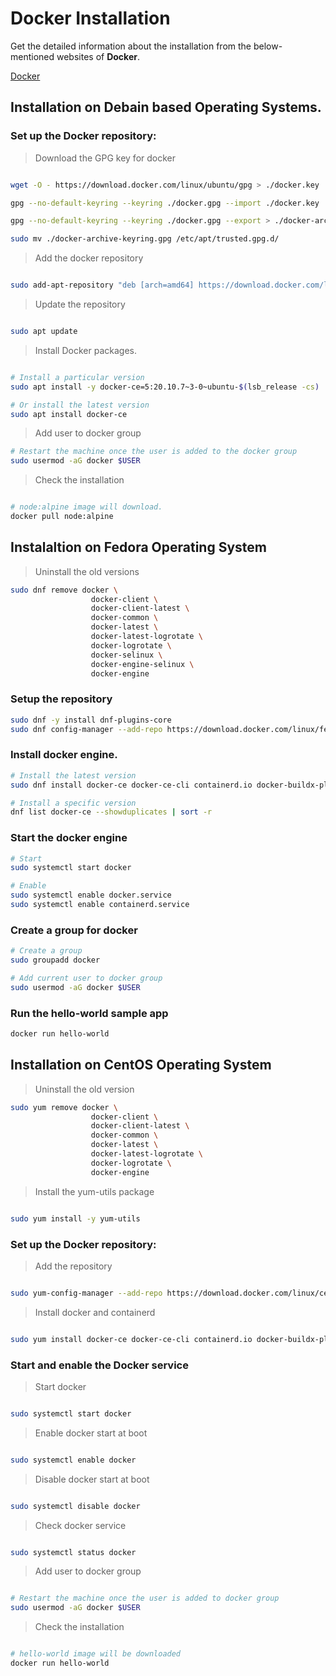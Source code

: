 # Docker Installation


Get the detailed information about the installation from the below-mentioned websites of **Docker**.

[Docker](https://docs.docker.com/)

## Installation on Debain based Operating Systems.

### Set up the Docker repository:

> Download the GPG key for docker

```bash

wget -O - https://download.docker.com/linux/ubuntu/gpg > ./docker.key

gpg --no-default-keyring --keyring ./docker.gpg --import ./docker.key

gpg --no-default-keyring --keyring ./docker.gpg --export > ./docker-archive-keyring.gpg

sudo mv ./docker-archive-keyring.gpg /etc/apt/trusted.gpg.d/

```


> Add the docker repository

```bash

sudo add-apt-repository "deb [arch=amd64] https://download.docker.com/linux/ubuntu $(lsb_release -cs) stable"

```

> Update the repository

```bash

sudo apt update

```


> Install Docker packages.

```bash

# Install a particular version
sudo apt install -y docker-ce=5:20.10.7~3-0~ubuntu-$(lsb_release -cs)

# Or install the latest version
sudo apt install docker-ce
```


> Add user to docker group
```bash
# Restart the machine once the user is added to the docker group
sudo usermod -aG docker $USER
```

> Check the installation
```bash

# node:alpine image will download.
docker pull node:alpine
```


## Instalaltion on Fedora Operating System

> Uninstall the old versions
```bash
sudo dnf remove docker \
                  docker-client \
                  docker-client-latest \
                  docker-common \
                  docker-latest \
                  docker-latest-logrotate \
                  docker-logrotate \
                  docker-selinux \
                  docker-engine-selinux \
                  docker-engine
```

### Setup the repository
```bash
sudo dnf -y install dnf-plugins-core
sudo dnf config-manager --add-repo https://download.docker.com/linux/fedora/docker-ce.repo

```

### Install docker engine.
```bash
# Install the latest version
sudo dnf install docker-ce docker-ce-cli containerd.io docker-buildx-plugin docker-compose-plugin

# Install a specific version
dnf list docker-ce --showduplicates | sort -r
```

### Start the docker engine
```bash
# Start
sudo systemctl start docker

# Enable
sudo systemctl enable docker.service
sudo systemctl enable containerd.service

```

### Create a group for docker
```bash
# Create a group
sudo groupadd docker

# Add current user to docker group
sudo usermod -aG docker $USER

```

### Run the hello-world sample app
```bash
docker run hello-world
```

## Installation on CentOS Operating System

> Uninstall the old version
```bash
sudo yum remove docker \
                  docker-client \
                  docker-client-latest \
                  docker-common \
                  docker-latest \
                  docker-latest-logrotate \
                  docker-logrotate \
                  docker-engine
```

> Install the yum-utils package 

```bash

sudo yum install -y yum-utils

```


### Set up the Docker repository:

> Add the repository

```bash

sudo yum-config-manager --add-repo https://download.docker.com/linux/centos/docker-ce.repo
```

> Install docker and containerd

```bash

sudo yum install docker-ce docker-ce-cli containerd.io docker-buildx-plugin docker-compose-plugin
```


### Start and enable the Docker service

> Start docker

```bash

sudo systemctl start docker

```


> Enable docker start at boot

```bash

sudo systemctl enable docker

```


> Disable docker start at boot

```bash

sudo systemctl disable docker

```


> Check docker service

```bash

sudo systemctl status docker

```


> Add user to docker group
```bash

# Restart the machine once the user is added to docker group
sudo usermod -aG docker $USER
```


> Check the installation
```bash

# hello-world image will be downloaded
docker run hello-world
```
